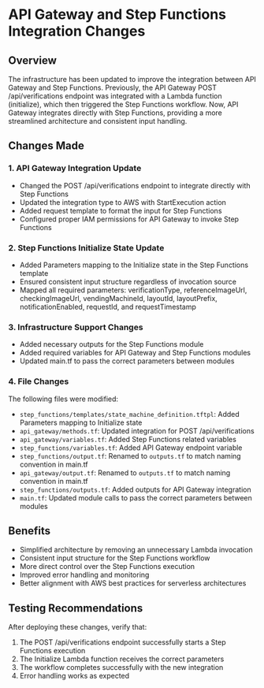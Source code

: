 # API Gateway and Step Functions Integration Changes

## Overview
The infrastructure has been updated to improve the integration between API Gateway and Step Functions. Previously, the API Gateway POST /api/verifications endpoint was integrated with a Lambda function (initialize), which then triggered the Step Functions workflow. Now, API Gateway integrates directly with Step Functions, providing a more streamlined architecture and consistent input handling.

## Changes Made

### 1. API Gateway Integration Update
- Changed the POST /api/verifications endpoint to integrate directly with Step Functions
- Updated the integration type to AWS with StartExecution action
- Added request template to format the input for Step Functions
- Configured proper IAM permissions for API Gateway to invoke Step Functions

### 2. Step Functions Initialize State Update
- Added Parameters mapping to the Initialize state in the Step Functions template
- Ensured consistent input structure regardless of invocation source
- Mapped all required parameters: verificationType, referenceImageUrl, checkingImageUrl, vendingMachineId, layoutId, layoutPrefix, notificationEnabled, requestId, and requestTimestamp

### 3. Infrastructure Support Changes
- Added necessary outputs for the Step Functions module
- Added required variables for API Gateway and Step Functions modules
- Updated main.tf to pass the correct parameters between modules

### 4. File Changes
The following files were modified:
- `step_functions/templates/state_machine_definition.tftpl`: Added Parameters mapping to Initialize state
- `api_gateway/methods.tf`: Updated integration for POST /api/verifications
- `api_gateway/variables.tf`: Added Step Functions related variables
- `step_functions/variables.tf`: Added API Gateway endpoint variable
- `step_functions/output.tf`: Renamed to `outputs.tf` to match naming convention in main.tf
- `api_gateway/output.tf`: Renamed to `outputs.tf` to match naming convention in main.tf
- `step_functions/outputs.tf`: Added outputs for API Gateway integration
- `main.tf`: Updated module calls to pass the correct parameters between modules

## Benefits
- Simplified architecture by removing an unnecessary Lambda invocation
- Consistent input structure for the Step Functions workflow
- More direct control over the Step Functions execution
- Improved error handling and monitoring
- Better alignment with AWS best practices for serverless architectures

## Testing Recommendations
After deploying these changes, verify that:
1. The POST /api/verifications endpoint successfully starts a Step Functions execution
2. The Initialize Lambda function receives the correct parameters
3. The workflow completes successfully with the new integration
4. Error handling works as expected

